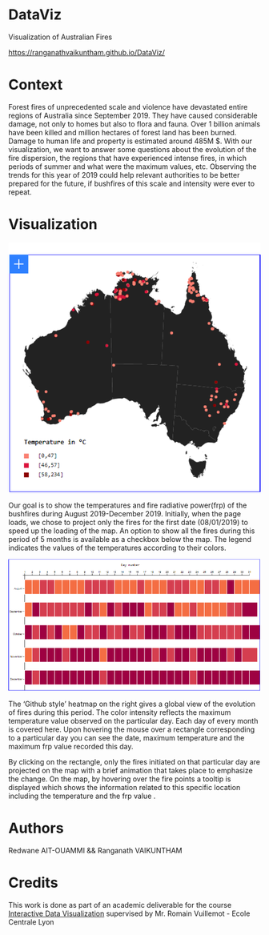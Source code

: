 # DataViz
Visualization of Australian Fires

https://ranganathvaikuntham.github.io/DataViz/

# Context
 
Forest fires of unprecedented scale and violence have devastated entire regions of Australia since September 2019. They have caused considerable damage, not only to homes but also to flora and fauna. Over 1 billion animals have been killed and million hectares of forest land has been burned. Damage to human life and property is estimated around 485M $.
With our visualization, we want to answer some questions about the evolution of the fire dispersion, the regions that have experienced intense fires, in which periods of summer and what were the maximum values, etc.
Observing the trends for this year of 2019 could help relevant authorities to be better prepared for the future, if bushfires of this scale and intensity were ever to repeat.

# Visualization
![Map Visualization](/images/map.PNG)

Our goal is to show the temperatures and fire radiative power(frp) of the bushfires during August 2019-December 2019. Initially, when the page loads, we chose to project only the fires for the first date (08/01/2019) to speed up the loading of the map. An option to show all the fires during this period of 5 months is available as a checkbox below the map. The legend indicates the values of the temperatures according to their colors.

![Map Visualization](/images/grid.PNG)

The ‘Github style’ heatmap on the right gives a global view of the evolution of fires during this period. The color intensity reflects the maximum temperature value observed on the particular day. Each day of every month is covered here. Upon hovering the mouse over a rectangle corresponding to a particular day you can see the date, maximum temperature and the maximum frp value recorded this day.

By clicking on the rectangle, only the fires initiated on that particular day are projected on the map with a brief animation that takes place to emphasize the change. On the map, by hovering over the fire points a tooltip is displayed which shows the information related to this specific location including the temperature and the frp value .

# Authors 
Redwane AIT-OUAMMI && 
Ranganath VAIKUNTHAM

# Credits

This work is done as part of an academic deliverable for the course [Interactive Data Visualization](https://github.com/LyonDataViz/MOS5.5-Dataviz) supervised by Mr. Romain Vuillemot - Ecole Centrale Lyon

